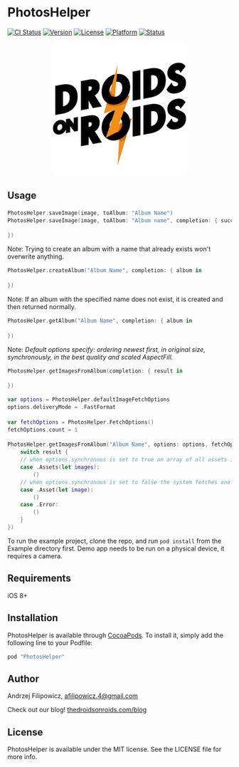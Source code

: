 # PhotosHelper

[![CI Status](http://img.shields.io/travis/DroidsOnRoids/PhotosHelper.svg?style=flat)](https://travis-ci.org/DroidsOnRoids/PhotosHelper)
[![Version](https://img.shields.io/cocoapods/v/PhotosHelper.svg?style=flat)](http://cocoapods.org/pods/PhotosHelper)
[![License](https://img.shields.io/cocoapods/l/PhotosHelper.svg?style=flat)](http://cocoapods.org/pods/PhotosHelper)
[![Platform](https://img.shields.io/cocoapods/p/PhotosHelper.svg?style=flat)](http://cocoapods.org/pods/PhotosHelper)
[![Status](https://img.shields.io/badge/status-work%20in%20progress-orange.svg)](http://cocoapods.org/pods/PhotosHelper)

<p align="center">
<img src="Pod/Logo_square.png" alt="Droids On Roids logo"/>
</p>

## Usage

```swift
PhotosHelper.saveImage(image, toAlbum: "Album Name")
PhotosHelper.saveImage(image, toAlbum: "Album name", completion: { success, error in

})
```

Note: Trying to create an album with a name that already exists won't overwrite anything.
```swift
PhotosHelper.createAlbum("Album Name", completion: { album in

})
```

Note: If an album with the specified name does not exist, it is created and then returned normally.
```swift
PhotosHelper.getAlbum("Album Name", completion: { album in

})
```

Note: *Default options specify: ordering newest first, in original size, synchronously, in the best quality and scaled AspectFill.*
```swift
PhotosHelper.getImagesFromAlbum(completion: { result in

})
```

```swift
var options = PhotosHelper.defaultImageFetchOptions
options.deliveryMode = .FastFormat

var fetchOptions = PhotosHelper.FetchOptions()
fetchOptions.count = 1

PhotosHelper.getImagesFromAlbum("Album Name", options: options, fetchOptions: fetchoptions, completion: { result in
    switch result {
    // when options.synchronous is set to true an array of all assets is fetched
    case .Assets(let images):
        ()
    // when options.synchronous is set to false the system fetches one asset at a time calling this completion handler multiple times
    case .Asset(let image):
        ()
    case .Error:
        ()
    }
})
```

To run the example project, clone the repo, and run `pod install` from the Example directory first.
Demo app needs to be run on a physical device, it requires a camera.

## Requirements

iOS 8+

## Installation

PhotosHelper is available through [CocoaPods](http://cocoapods.org). To install
it, simply add the following line to your Podfile:

```ruby
pod "PhotosHelper"
```

## Author

Andrzej Filipowicz, afilipowicz.4@gmail.com

Check out our blog! [thedroidsonroids.com/blog](http://thedroidsonroids.com/blog/)

## License

PhotosHelper is available under the MIT license. See the LICENSE file for more info.
